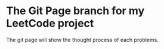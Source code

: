 # The Git Page branch for my LeetCode project

The git page will show the thought process of each problems.
